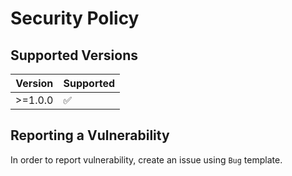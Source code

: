 # Security Policy

## Supported Versions

| Version | Supported          |
| ------- | ------------------ |
| >=1.0.0 | :white_check_mark: |

## Reporting a Vulnerability

In order to report vulnerability, create an issue using `Bug` template.
